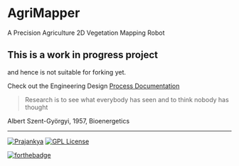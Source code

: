 # AgriMapper #
A Precision Agriculture 2D Vegetation Mapping Robot

## This is a work in progress project ##
and hence is not suitable for forking yet.

Check out the Engineering Design [Process Documentation](../../wiki/Documentation)

>Research is to see what everybody has seen and to think nobody has thought

Albert Szent-Györgyi, 1957, Bioenergetics


___
[![Prajankya](https://img.shields.io/badge/Developer_By-Prajankya-blue.svg)](https://github.com/prajankya) [![GPL License](https://img.shields.io/badge/Licensed_under-LGPL--v3-blue.svg)](https://github.com/prajankya/Agribot/blob/master/LICENSE)

[![forthebadge](http://forthebadge.com/images/badges/powered-by-electricity.svg)](http://forthebadge.com)
